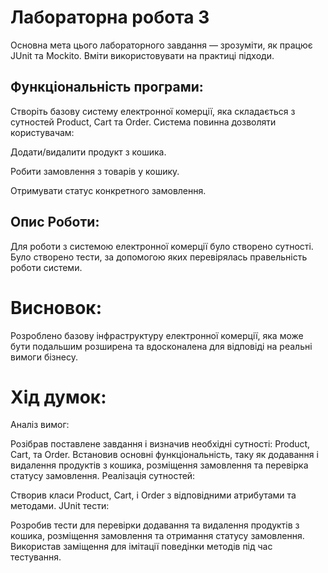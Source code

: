 # Лабораторна робота 3

Основна мета цього лабораторного завдання — зрозуміти, як працює JUnit та Mockito. Вміти використовувати на практиці підходи.
## Функціональність програми:
Створіть базову систему електронної комерції, яка складається з сутностей Product, Cart та Order. Система повинна дозволяти користувачам:

Додати/видалити продукт з кошика.

Робити замовлення з товарів у кошику.

Отримувати статус конкретного замовлення.

## Опис Роботи:
Для роботи з системою електронної комерції було створено сутності.
Було створено тести, за допомогою яких перевірялась правельність роботи системи.

# Висновок:
Розроблено базову інфраструктуру електронної комерції, яка може бути подальшим розширена та вдосконалена для відповіді на реальні вимоги бізнесу.

# Хід думок:
Аналіз вимог:

Розібрав поставлене завдання і визначив необхідні сутності: Product, Cart, та Order.
Встановив основні функціональність, таку як додавання і видалення продуктів з кошика, розміщення замовлення та перевірка статусу замовлення.
Реалізація сутностей:

Створив класи Product, Cart, і Order з відповідними атрибутами та методами.
JUnit тести:

Розробив тести для перевірки додавання та видалення продуктів з кошика, розміщення замовлення та отримання статусу замовлення.
Використав заміщення для імітації поведінки методів під час тестування.

